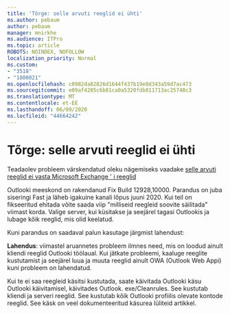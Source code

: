 ```yaml
---
title: 'Tõrge: selle arvuti reeglid ei ühti'
ms.author: pebaum
author: pebaum
manager: mnirkhe
ms.audience: ITPro
ms.topic: article
ROBOTS: NOINDEX, NOFOLLOW
localization_priority: Normal
ms.custom:
- "3518"
- "1800021"
ms.openlocfilehash: c0982da82826d1644f437b19e0d343a59d7ac473
ms.sourcegitcommit: e09af4285c6b81ca0a5320fdb811713ac25748c3
ms.translationtype: MT
ms.contentlocale: et-EE
ms.lasthandoff: 06/09/2020
ms.locfileid: "44664242"
---
```

# <a name="error-the-rules-on-this-computer-do-not-match"></a>Tõrge: selle arvuti reeglid ei ühti

Teadaolev probleem värskendatud oleku nägemiseks vaadake [selle arvuti reeglid ei vasta Microsoft Exchange ' i reeglid](https://support.office.com/article/d032e037-b224-429e-b325-633afde9b5f0)

Outlooki meeskond on rakendanud Fix Build 12928,10000. Parandus on juba siseringi Fast ja läheb igakuine kanali lõpus juuni 2020. Kui teil on fikseeritud ehitada võite saada viip "milliseid reegleid soovite säilitada" viimast korda. Valige server, kui küsitakse ja seejärel tagasi Outlookis ja lubage kõik reeglid, mis olid keelatud.

Kuni parandus on saadaval palun kasutage järgmist lahendust:

**Lahendus**: viimastel aruannetes probleem ilmnes need, mis on loodud ainult kliendi reeglid Outlooki töölaual. Kui jätkate probleemi, kaaluge reeglite kustutamist ja seejärel luua ja muuta reeglid ainult OWA (Outlook Web Appi) kuni probleem on lahendatud.

Kui te ei saa reegleid käsitsi kustutada, saate käivitada Outlooki käsu Outlooki käivitamisel, käivitades Outlook. exe/Cleanrules. See kustutab kliendi ja serveri reeglid. See kustutab kõik Outlooki profiilis olevate kontode reeglid. See käsk on veel dokumenteeritud käsurea lüliteid artikkel.

